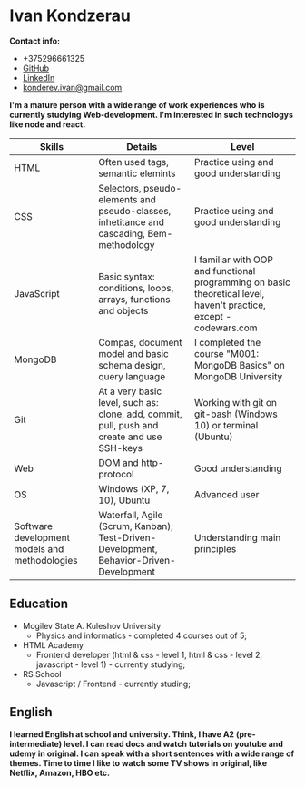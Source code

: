 # Ivan Kondzerau


**Contact info:**
* +375296661325
* [GitHub](https://github.com/kondzerau-ivan)
* [LinkedIn](https://www.linkedin.com/in/ivan-kondzerau/)
* konderev.ivan@gmail.com


**I'm a mature person with a wide range of work experiences who is currently studying Web-development. I'm interested in such technologys like node and react.**


| Skills | Details | Level |
|--------|---------|-------|
| HTML | Often used tags, semantic elemints | Practice using and good understanding |
| CSS | Selectors, pseudo-elements and pseudo-classes, inhetitance and cascading, Bem-methodology | Practice using and good understanding |
| JavaScript | Basic syntax: conditions, loops, arrays, functions and objects | I familiar with OOP and functional programming on basic theoretical level, haven't practice, except - codewars.com |
| MongoDB | Compas, document model and basic schema design, query language | I completed the course "M001: MongoDB Basics" on MongoDB University |
| Git | At a very basic level, such as: clone, add, commit, pull, push and create and use SSH-keys | Working with git on git-bash (Windows 10) or terminal (Ubuntu) |
| Web | DOM and http-protocol | Good understanding |
| OS | Windows (XP, 7, 10), Ubuntu | Advanced user |
| Software development models and methodologies | Waterfall, Agile (Scrum, Kanban); Test-Driven-Development, Behavior-Driven-Development | Understanding main principles |


## Education

* Mogilev State A. Kuleshov University
  * Physics and informatics - completed 4 courses out of 5;
* HTML Academy
  * Frontend developer (html & css - level 1, html & css - level 2, javascript - level 1) - currently studying;
* RS School
  * Javascript / Frontend - currently studing;

## English

**I learned English at school and university. Think, I have A2 (pre-intermediate) level. I can read docs and watch tutorials on youtube and udemy in original. I can speak with a short sentences with a wide range of themes. Time to time I like to watch some TV shows in original, like Netflix, Amazon, HBO etc.**